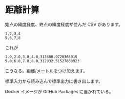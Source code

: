 # 距離計算

始点の緯度経度、終点の緯度経度が並んだ CSV があります。

``` csv
1,2,3,4
5,6,7,8
```

これが

``` csv
1.0,2.0,3.0,4.0,313680.0720366019
5.0,6.0,7.0,8.0,312932.51527830923
```

こうなる。距離/メートルをつけ加えます。

標準入力から読み込んで標準出力に書き出します。

Docker イメージが GitHub Packages に置かれている。
